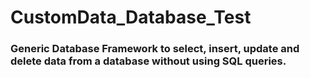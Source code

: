 # CustomData_Database_Test

### Generic Database Framework to select, insert, update and delete data from a database without using SQL queries.

### 
